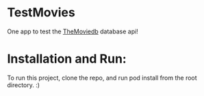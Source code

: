 # TestMovies

One app to test the [TheMoviedb](https://themoviedb.org) database api!


# Installation and Run:

To run this project, clone the repo, and run pod install from the root directory. :)



